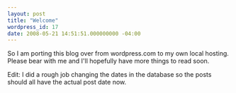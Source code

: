 ```yaml
---
layout: post
title: "Welcome"
wordpress_id: 17
date: 2008-05-21 14:51:51.000000000 -04:00
---
```

<p>So I am porting this blog over from wordpress.com to my own local hosting. Please bear with me and I'll hopefully have more things to read soon.</p>

<p>Edit: I did a rough job changing the dates in the database so the posts should all have the actual post date now.</p>

